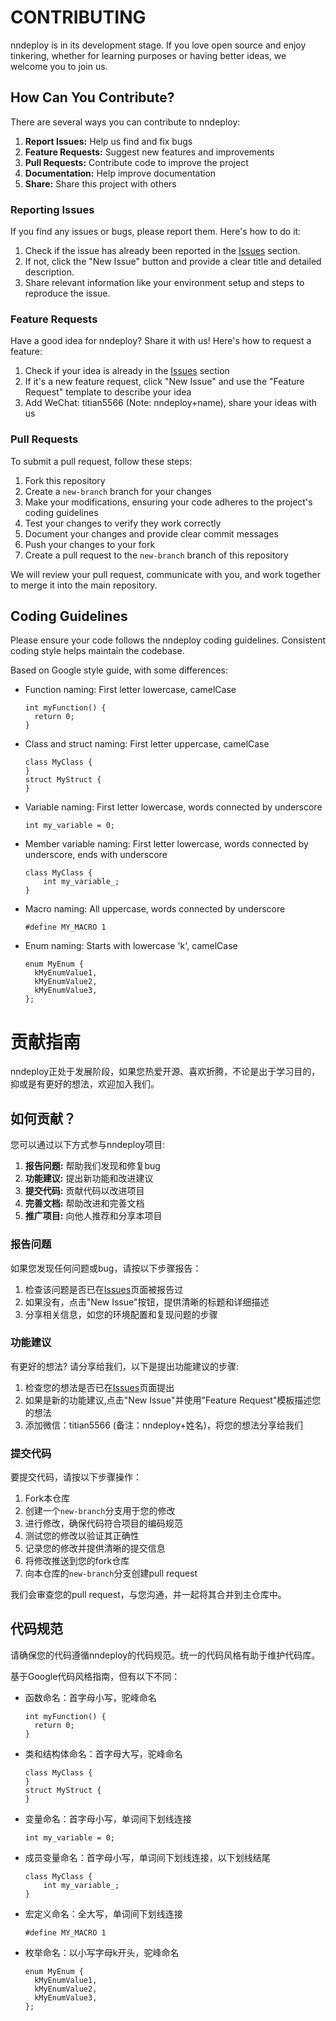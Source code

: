 # CONTRIBUTING

nndeploy is in its development stage. If you love open source and enjoy tinkering, whether for learning purposes or having better ideas, we welcome you to join us.

## How Can You Contribute?

There are several ways you can contribute to nndeploy:

1. **Report Issues:** Help us find and fix bugs
2. **Feature Requests:** Suggest new features and improvements  
3. **Pull Requests:** Contribute code to improve the project
4. **Documentation:** Help improve documentation
5. **Share:** Share this project with others

### Reporting Issues

If you find any issues or bugs, please report them. Here's how to do it:

1. Check if the issue has already been reported in the [Issues](https://github.com/nndeploy/nndeploy/issues) section.
2. If not, click the "New Issue" button and provide a clear title and detailed description.
3. Share relevant information like your environment setup and steps to reproduce the issue.

### Feature Requests

Have a good idea for nndeploy? Share it with us! Here's how to request a feature:

1. Check if your idea is already in the [Issues](https://github.com/nndeploy/nndeploy/issues) section
2. If it's a new feature request, click "New Issue" and use the "Feature Request" template to describe your idea
3. Add WeChat: titian5566 (Note: nndeploy+name), share your ideas with us

### Pull Requests

To submit a pull request, follow these steps:

1. Fork this repository
2. Create a `new-branch` branch for your changes
3. Make your modifications, ensuring your code adheres to the project's coding guidelines
4. Test your changes to verify they work correctly
5. Document your changes and provide clear commit messages
6. Push your changes to your fork
7. Create a pull request to the `new-branch` branch of this repository

We will review your pull request, communicate with you, and work together to merge it into the main repository.

## Coding Guidelines

Please ensure your code follows the nndeploy coding guidelines. Consistent coding style helps maintain the codebase.

Based on Google style guide, with some differences:

- Function naming: First letter lowercase, camelCase
  ```
  int myFunction() {
    return 0;
  }
  ```

- Class and struct naming: First letter uppercase, camelCase 
  ```
  class MyClass {
  }
  struct MyStruct {
  }
  ```

- Variable naming: First letter lowercase, words connected by underscore
  ```
  int my_variable = 0;
  ```

- Member variable naming: First letter lowercase, words connected by underscore, ends with underscore
  ```
  class MyClass {
      int my_variable_;
  }
  ```

- Macro naming: All uppercase, words connected by underscore
  ```
  #define MY_MACRO 1
  ```

- Enum naming: Starts with lowercase 'k', camelCase
  ```
  enum MyEnum {
    kMyEnumValue1,
    kMyEnumValue2, 
    kMyEnumValue3,
  };
  ```

# 贡献指南

nndeploy正处于发展阶段，如果您热爱开源、喜欢折腾，不论是出于学习目的，抑或是有更好的想法，欢迎加入我们。

## 如何贡献？

您可以通过以下方式参与nndeploy项目:

1. **报告问题:** 帮助我们发现和修复bug
2. **功能建议:** 提出新功能和改进建议  
3. **提交代码:** 贡献代码以改进项目
4. **完善文档:** 帮助改进和完善文档
5. **推广项目:** 向他人推荐和分享本项目

### 报告问题

如果您发现任何问题或bug，请按以下步骤报告：

1. 检查该问题是否已在[Issues](https://github.com/nndeploy/nndeploy/issues)页面被报告过
2. 如果没有，点击"New Issue"按钮，提供清晰的标题和详细描述
3. 分享相关信息，如您的环境配置和复现问题的步骤

### 功能建议

有更好的想法? 请分享给我们，以下是提出功能建议的步骤:

1. 检查您的想法是否已在[Issues](https://github.com/nndeploy/nndeploy/issues)页面提出
2. 如果是新的功能建议,点击"New Issue"并使用"Feature Request"模板描述您的想法
3. 添加微信：titian5566 (备注：nndeploy+姓名)，将您的想法分享给我们

### 提交代码

要提交代码，请按以下步骤操作：

1. Fork本仓库
2. 创建一个`new-branch`分支用于您的修改
3. 进行修改，确保代码符合项目的编码规范
4. 测试您的修改以验证其正确性
5. 记录您的修改并提供清晰的提交信息
6. 将修改推送到您的fork仓库
7. 向本仓库的`new-branch`分支创建pull request

我们会审查您的pull request，与您沟通，并一起将其合并到主仓库中。

## 代码规范

请确保您的代码遵循nndeploy的代码规范。统一的代码风格有助于维护代码库。

基于Google代码风格指南，但有以下不同：

- 函数命名：首字母小写，驼峰命名
  ```
  int myFunction() {
    return 0;
  }
  ```

- 类和结构体命名：首字母大写，驼峰命名
  ```
  class MyClass {
  }
  struct MyStruct {
  }
  ```

- 变量命名：首字母小写，单词间下划线连接
  ```
  int my_variable = 0;
  ```

- 成员变量命名：首字母小写，单词间下划线连接，以下划线结尾
  ```
  class MyClass {
      int my_variable_;
  }
  ```

- 宏定义命名：全大写，单词间下划线连接
  ```
  #define MY_MACRO 1
  ```

- 枚举命名：以小写字母k开头，驼峰命名
  ```
  enum MyEnum {
    kMyEnumValue1,
    kMyEnumValue2, 
    kMyEnumValue3,
  };
  ```
